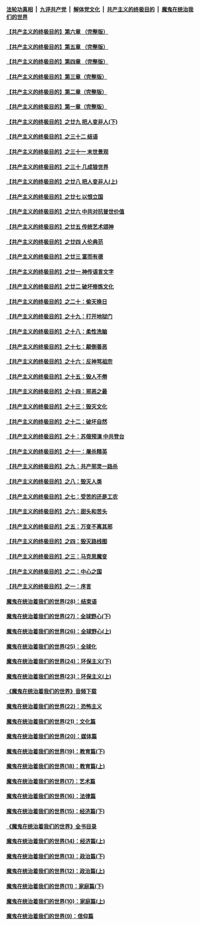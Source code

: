 ####  [法轮功真相](../../../../basic/blob/master/README.md?t=07041502) &nbsp;|&nbsp; [九评共产党](../../../../9ping.md/blob/master/README.md?t=07041502) &nbsp;|&nbsp; [解体党文化](../../../../jtdwh.md/blob/master/README.md?t=07041502)  &nbsp;|&nbsp; [共产主义的终极目的](../../../../gczydzjmd.md/blob/master/README.md?t=07041502) &nbsp;|&nbsp; [魔鬼在统治我们的世界](../../../../mgztzwmdsj.md/blob/master/README.md?t=07041502) 

#### [【共产主义的终极目的】第六章 （完整版）](../pages/nsc422/n11428913.md?t=07041502) 

#### [【共产主义的终极目的】第五章 （完整版）](../pages/nsc422/n11428912.md?t=07041502) 

#### [【共产主义的终极目的】第四章 （完整版）](../pages/nsc422/n11428907.md?t=07041502) 

#### [【共产主义的终极目的】第三章（完整版）](../pages/nsc422/n11428848.md?t=07041502) 

#### [【共产主义的终极目的】第二章（完整版）](../pages/nsc422/n11428831.md?t=07041502) 

#### [【共产主义的终极目的】第一章（完整版）](../pages/nsc422/n11417651.md?t=07041502) 

#### [【共产主义的终极目的】之廿九 把人变非人(下)](../pages/nsc422/n11344140.md?t=07041502) 

#### [【共产主义的终极目的】之三十二 结语](../pages/nsc422/n11360535.md?t=07041502) 

#### [【共产主义的终极目的】之三十一 末世景观](../pages/nsc422/n11351129.md?t=07041502) 

#### [【共产主义的终极目的】之三十 几成狼世界](../pages/nsc422/n11348280.md?t=07041502) 

#### [【共产主义的终极目的】之廿八 把人变非人(上)](../pages/nsc422/n11340492.md?t=07041502) 

#### [【共产主义的终极目的】之廿七 以恨立国](../pages/nsc422/n11336944.md?t=07041502) 

#### [【共产主义的终极目的】之廿六 中共对抗普世价值](../pages/nsc422/n11324785.md?t=07041502) 

#### [【共产主义的终极目的】之廿五 传统艺术颂神](../pages/nsc422/n11296396.md?t=07041502) 

#### [【共产主义的终极目的】之廿四 人伦典范](../pages/nsc422/n11296397.md?t=07041502) 

#### [【共产主义的终极目的】之廿三 富而有德](../pages/nsc422/n11283598.md?t=07041502) 

#### [【共产主义的终极目的】之廿一 神传语言文字](../pages/nsc422/n11263265.md?t=07041502) 

#### [【共产主义的终极目的】之廿二 破坏修炼文化](../pages/nsc422/n11245728.md?t=07041502) 

#### [【共产主义的终极目的】之二十：偷天换日](../pages/nsc422/n11238846.md?t=07041502) 

#### [【共产主义的终极目的】之十九：打开地狱门](../pages/nsc422/n11206376.md?t=07041502) 

#### [【共产主义的终极目的】之十八：柔性洗脑](../pages/nsc422/n11199994.md?t=07041502) 

#### [【共产主义的终极目的】之十七：颠倒善恶](../pages/nsc422/n11179782.md?t=07041502) 

#### [【共产主义的终极目的】之十六：反神骂祖宗](../pages/nsc422/n11166798.md?t=07041502) 

#### [【共产主义的终极目的】之十五：毁人不倦](../pages/nsc422/n11166792.md?t=07041502) 

#### [【共产主义的终极目的】之十四：邪恶之最](../pages/nsc422/n11150249.md?t=07041502) 

#### [【共产主义的终极目的】之十三：毁灭文化](../pages/nsc422/n11135227.md?t=07041502) 

#### [【共产主义的终极目的】之十二：破坏自然](../pages/nsc422/n11135214.md?t=07041502) 

#### [【共产主义的终极目的】之十：苏俄预演 中共登台](../pages/nsc422/n11118424.md?t=07041502) 

#### [【共产主义的终极目的】之十一：屠杀精英](../pages/nsc422/n11118442.md?t=07041502) 

#### [【共产主义的终极目的】之九：共产邪灵一路杀](../pages/nsc422/n11114139.md?t=07041502) 

#### [【共产主义的终极目的】之八：毁灭人类](../pages/nsc422/n11108503.md?t=07041502) 

#### [【共产主义的终极目的】之七：受苦的还是工农](../pages/nsc422/n11101809.md?t=07041502) 

#### [【共产主义的终极目的】之六：甜头和苦头](../pages/nsc422/n11096971.md?t=07041502) 

#### [【共产主义的终极目的】之五：万变不离其邪](../pages/nsc422/n11091285.md?t=07041502) 

#### [【共产主义的终极目的】之四：毁灭路线图](../pages/nsc422/n11086284.md?t=07041502) 

#### [【共产主义的终极目的】之三：马克思魔变](../pages/nsc422/n11061941.md?t=07041502) 

#### [【共产主义的终极目的】之二：中心之国](../pages/nsc422/n11047728.md?t=07041502) 

#### [【共产主义的终极目的】之一：序言](../pages/nsc422/n11086077.md?t=07041502) 

#### [魔鬼在统治着我们的世界(28)：结束语](../pages/nsc422/n10936246.md?t=07041502) 

#### [魔鬼在统治着我们的世界(27)：全球野心(下)](../pages/nsc422/n10928319.md?t=07041502) 

#### [魔鬼在统治着我们的世界(26)：全球野心(上)](../pages/nsc422/n10900318.md?t=07041502) 

#### [魔鬼在统治着我们的世界(25)：全球化](../pages/nsc422/n10788205.md?t=07041502) 

#### [魔鬼在统治着我们的世界(24)：环保主义(下)](../pages/nsc422/n10695307.md?t=07041502) 

#### [魔鬼在统治着我们的世界(23)：环保主义(上)](../pages/nsc422/n10688613.md?t=07041502) 

#### [《魔鬼在统治着我们的世界》音频下载](../pages/nsc422/n10635553.md?t=07041502) 

#### [魔鬼在统治着我们的世界(22)：恐怖主义](../pages/nsc422/n10614727.md?t=07041502) 

#### [魔鬼在统治着我们的世界(21)：文化篇](../pages/nsc422/n10597706.md?t=07041502) 

#### [魔鬼在统治着我们的世界(20)：媒体篇](../pages/nsc422/n10586579.md?t=07041502) 

#### [魔鬼在统治着我们的世界(19)：教育篇(下)](../pages/nsc422/n10564808.md?t=07041502) 

#### [魔鬼在统治着我们的世界(18)：教育篇(上)](../pages/nsc422/n10526970.md?t=07041502) 

#### [魔鬼在统治着我们的世界(17)：艺术篇](../pages/nsc422/n10499093.md?t=07041502) 

#### [魔鬼在统治着我们的世界(16)：法律篇](../pages/nsc422/n10485969.md?t=07041502) 

#### [魔鬼在统治着我们的世界(15)：经济篇(下)](../pages/nsc422/n10469975.md?t=07041502) 

#### [《魔鬼在统治着我们的世界》全书目录](../pages/nsc422/n10464261.md?t=07041502) 

#### [魔鬼在统治着我们的世界(14)：经济篇(上)](../pages/nsc422/n10457370.md?t=07041502) 

#### [魔鬼在统治着我们的世界(13)：政治篇(下)](../pages/nsc422/n10448270.md?t=07041502) 

#### [魔鬼在统治着我们的世界(12)：政治篇(上)](../pages/nsc422/n10444576.md?t=07041502) 

#### [魔鬼在统治着我们的世界(11)：家庭篇(下)](../pages/nsc422/n10440961.md?t=07041502) 

#### [魔鬼在统治着我们的世界(10)：家庭篇(上)](../pages/nsc422/n10435448.md?t=07041502) 

#### [魔鬼在统治着我们的世界(9)：信仰篇](../pages/nsc422/n10432159.md?t=07041502) 

